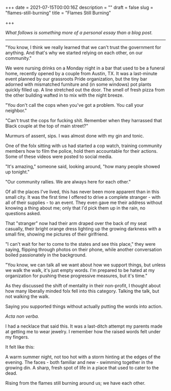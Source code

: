 +++
date = 2021-07-15T00:00:16Z
description = ""
draft = false
slug = "flames-still-burning"
title = "Flames Still Burning"

+++


_What follows is something more of a personal essay than a blog post._

---

"You know, I think we really learned that we can't trust the government for anything. And that's why we started relying on each other, on our community."

We were nursing drinks on a Monday night in a bar that used to be a funeral home, recently opened by a couple from Austin, TX. It was a last-minute event planned by our grassroots Pride organization, but the tiny bar adorned with mismatched furniture and (in some windows) pot plants quickly filled up. A line stretched out the door. The smell of fresh pizza from the other building wafted in to mix with the night breeze.

"You don't call the cops when you've got a problem. You call your neighbor."

"Can't trust the cops for fucking shit. Remember when they harrassed that Black couple at the top of main street?"

Murmurs of assent, sips. I was almost done with my gin and tonic.

One of the folx sitting with us had started a cop watch, training community members how to film the police, hold them accountable for their actions. Some of these videos were posted to social media.

"It's amazing," someone said, looking around, "how many people showed up tonight."

"Our community rallies. We are always here for each other."

Of all the places I've lived, this has never been more apparent than in this small city. It was the first time I offered to drive a complete stranger - with all of their supplies - to an event. They even gave me their address without knowing a thing about me; only that I'd pick them up in the rain, no questions asked.

That "stranger" now had their arm draped over the back of my seat casually, their bright orange dress lighting up the growing darkness with a small fire, showing me pictures of their girlfriend.

"I can't wait for her to come to the states and see this place," they were saying, flipping through photos on their phone, while another conversation boiled passionately in the background.

"You know, we can talk all we want about how we support things, but unless we walk the walk, it's just empty words. I'm prepared to be hated at my organization for pushing these progressive measures, but it's time."

As they discussed the shift of mentality in their non-profit, I thought about how many liberally minded folx fell into this category. Talking the talk, but not walking the walk.

Saying you supported things without actually putting the words into action.

_Acta non verba._

I had a necklace that said this. It was a last-ditch attempt my parents made at getting me to wear jewelry. I remember how the raised words felt under my fingers.

It felt like this:

A warm summer night, not too hot with a storm hinting at the edges of the evening. The faces - both familiar and new - swimming together in the growing din. A sharp, fresh spot of life in a place that used to cater to the dead.

Rising from the flames still burning around us; we have each other.

